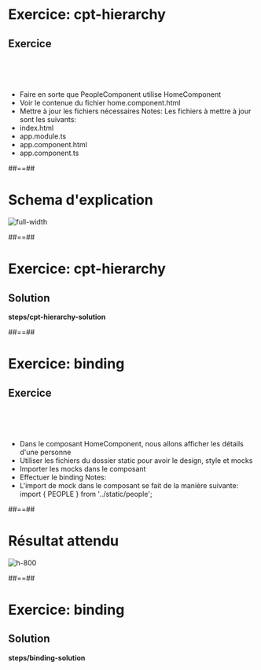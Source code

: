 <!-- .slide: class="exercice" -->
# Exercice: cpt-hierarchy
## Exercice
<br><br><br>

- Faire en sorte que PeopleComponent utilise HomeComponent
- Voir le contenue du fichier home.component.html
- Mettre à jour les fichiers nécessaires
Notes:
Les fichiers à mettre à jour sont les suivants:
 - index.html
 - app.module.ts
 - app.component.html
 - app.component.ts

 ##==##
 <!-- .slide: class="full-center" -->
 # Schema d'explication
 ![full-width](assets/images/school/components/component_schema.png)

 ##==##

 <!-- .slide: class="exercice full-center" -->
 # Exercice: cpt-hierarchy
 ## Solution
 <b>steps/cpt-hierarchy-solution</b>

##==##
<!-- .slide: class="exercice" -->
# Exercice: binding
## Exercice
<br><br><br>

- Dans le composant HomeComponent, nous allons afficher les détails d'une personne
- Utiliser les fichiers du dossier static pour avoir le design, style et mocks
- Importer les mocks dans le composant
- Effectuer le binding
Notes:
 - L'import de mock dans le composant se fait de la manière suivante: import { PEOPLE } from '../static/people';

##==##
<!-- .slide: class="full-center" -->
# Résultat attendu

![ h-800](assets/images/school/components/people_card.png)

##==##
<!-- .slide: class="exercice full-center" -->
# Exercice: binding
## Solution
<b>steps/binding-solution</b>
